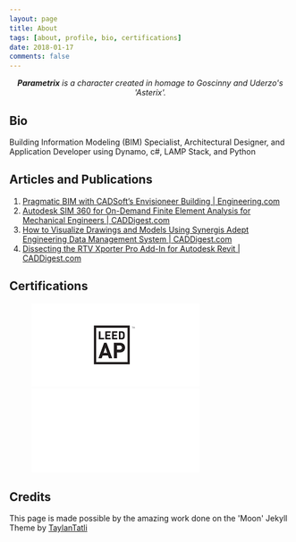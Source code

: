 ```yaml
---
layout: page
title: About
tags: [about, profile, bio, certifications]
date: 2018-01-17
comments: false
---
```


<center>
<p><i><b>Parametrix</b> is a character created in homage to Goscinny and Uderzo's 'Asterix'.</i></p>
</center>

## Bio
Building Information Modeling (BIM) Specialist, Architectural Designer, and Application Developer using Dynamo, c#, LAMP Stack, and Python

## Articles and Publications
<ol>
<li>
<a href="https://www.engineering.com/BIM/ArticleID/10338/Pragmatic-BIM-with-Cadsofts-Envisioneer-Building-Essentials.aspx" target="_blank">Pragmatic BIM with CADSoft’s Envisioneer Building​ | Engineering.com</a>
</li>
<li>
<a href="https://www.caddigest.com/autodesk-sim-360-for-on-demand-fea/" target="_blank">Autodesk SIM 360 for On-Demand Finite Element Analysis for Mechanical Engineers​ | CADDigest.com</a>
</li>
<li>
<a href="https://www.caddigest.com/how-to-visualize-drawings-and-models-using-synergis-adept-edms/" target="_blank">How to Visualize Drawings and Models Using Synergis Adept Engineering Data Management System​ | CADDigest.com</a>
</li>
<li>
<a href="https://www.caddigest.com/dissecting-the-rtv-xporter-pro-add-in-for-autodesk-revit/" target="_blank">Dissecting the RTV Xporter Pro Add-In for Autodesk Revit | CADDigest.com</a>
</li>
</ol>

## Certifications
<div data-iframe-width="350" data-iframe-height="270" data-share-badge-id="01700fdb-3569-4e31-af21-e1dea078c902"></div>
  <script type="text/javascript">
    (function() {
      var s = document.createElement('script');
      s.type = 'text/javascript';
      s.async = true;
      s.src = '//cdn.youracclaim.com/assets/utilities/embed.js';
      var o = document.getElementsByTagName('script')[0];
      o.parentNode.insertBefore(s, o);
      })();
  </script>
<div data-iframe-width="350" data-iframe-height="270" data-share-badge-id="78ee7db8-1887-47a4-a875-aef54a97b945"></div>
  <script type="text/javascript">
    (function() {
      var s = document.createElement('script');
      s.type = 'text/javascript';
      s.async = true;
      s.src = '//cdn.youracclaim.com/assets/utilities/embed.js';
      var o = document.getElementsByTagName('script')[0];
      o.parentNode.insertBefore(s, o);
      })();
  </script>

<figure class="half">
 <a href="https://www.usgbc.org/people/francis-sebastian/0010035466"><img src="/assets/img/LEED_AP_300x150.png"></a>
 <a href=""><img src="/assets/img/blank_300x150.png"></a>
</figure>

## Credits
This page is made possible by the amazing work done on the 'Moon' Jekyll Theme by <a href="https://github.com/TaylanTatli/Moon" target="_blank">TaylanTatli</a>
